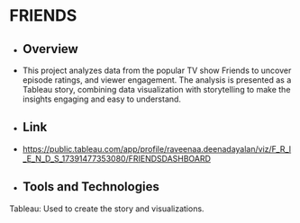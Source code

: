 # FRIENDS

- ## **Overview**
- This project analyzes data from the popular TV show Friends to uncover episode ratings, and viewer engagement. The analysis is presented as a Tableau story, combining data visualization with storytelling to make the insights engaging and easy to understand.

- ## Link
- https://public.tableau.com/app/profile/raveenaa.deenadayalan/viz/F_R_I_E_N_D_S_17391477353080/FRIENDSDASHBOARD

- ## Tools and Technologies
Tableau: Used to create the story and visualizations.
